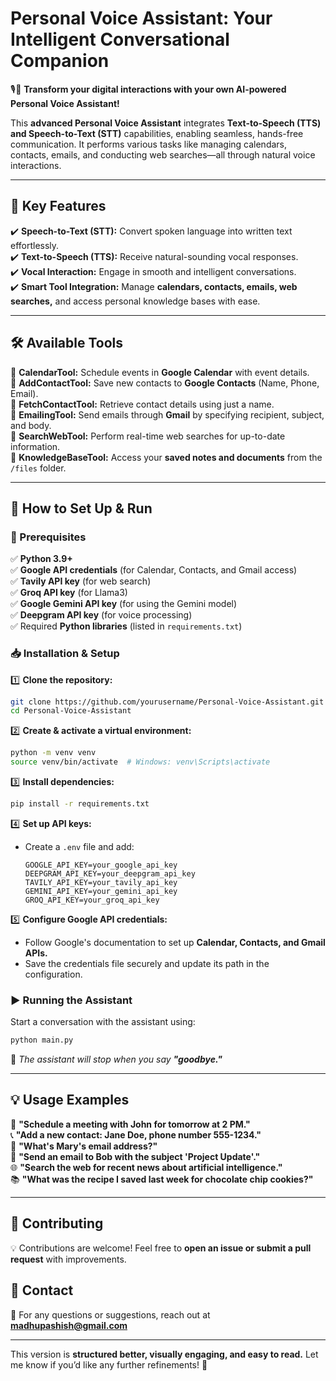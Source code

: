 # **Personal Voice Assistant: Your Intelligent Conversational Companion**  
🎙️🤖 **Transform your digital interactions with your own AI-powered Personal Voice Assistant!**  

This **advanced Personal Voice Assistant** integrates **Text-to-Speech (TTS) and Speech-to-Text (STT)** capabilities, enabling seamless, hands-free communication. It performs various tasks like managing calendars, contacts, emails, and conducting web searches—all through natural voice interactions.  

---

## 🚀 **Key Features**  

✔️ **Speech-to-Text (STT):** Convert spoken language into written text effortlessly.  
✔️ **Text-to-Speech (TTS):** Receive natural-sounding vocal responses.  
✔️ **Vocal Interaction:** Engage in smooth and intelligent conversations.  
✔️ **Smart Tool Integration:** Manage **calendars, contacts, emails, web searches,** and access personal knowledge bases with ease.  

---

## 🛠️ **Available Tools**  

🔹 **CalendarTool:** Schedule events in **Google Calendar** with event details.  
🔹 **AddContactTool:** Save new contacts to **Google Contacts** (Name, Phone, Email).  
🔹 **FetchContactTool:** Retrieve contact details using just a name.  
🔹 **EmailingTool:** Send emails through **Gmail** by specifying recipient, subject, and body.  
🔹 **SearchWebTool:** Perform real-time web searches for up-to-date information.  
🔹 **KnowledgeBaseTool:** Access your **saved notes and documents** from the `/files` folder.  

---

## 📌 **How to Set Up & Run**  

### **🔧 Prerequisites**  
✅ **Python 3.9+**  
✅ **Google API credentials** (for Calendar, Contacts, and Gmail access)  
✅ **Tavily API key** (for web search)  
✅ **Groq API key** (for Llama3)  
✅ **Google Gemini API key** (for using the Gemini model)  
✅ **Deepgram API key** (for voice processing)  
✅ Required **Python libraries** (listed in `requirements.txt`)  

### **📥 Installation & Setup**  

1️⃣ **Clone the repository:**  
   ```bash
   git clone https://github.com/yourusername/Personal-Voice-Assistant.git
   cd Personal-Voice-Assistant
   ```  
2️⃣ **Create & activate a virtual environment:**  
   ```bash
   python -m venv venv  
   source venv/bin/activate  # Windows: venv\Scripts\activate  
   ```  
3️⃣ **Install dependencies:**  
   ```bash
   pip install -r requirements.txt  
   ```  
4️⃣ **Set up API keys:**  
   - Create a `.env` file and add:  
     ```plaintext
     GOOGLE_API_KEY=your_google_api_key  
     DEEPGRAM_API_KEY=your_deepgram_api_key  
     TAVILY_API_KEY=your_tavily_api_key  
     GEMINI_API_KEY=your_gemini_api_key  
     GROQ_API_KEY=your_groq_api_key  
     ```  
5️⃣ **Configure Google API credentials:**  
   - Follow Google's documentation to set up **Calendar, Contacts, and Gmail APIs.**  
   - Save the credentials file securely and update its path in the configuration.  

### **▶️ Running the Assistant**  
Start a conversation with the assistant using:  
```bash
python main.py
```  
📌 *The assistant will stop when you say **"goodbye."***  

---

## 💡 **Usage Examples**  

🎤 **"Schedule a meeting with John for tomorrow at 2 PM."**  
📞 **"Add a new contact: Jane Doe, phone number 555-1234."**  
📧 **"What's Mary's email address?"**  
📨 **"Send an email to Bob with the subject 'Project Update'."**  
🌐 **"Search the web for recent news about artificial intelligence."**  
📚 **"What was the recipe I saved last week for chocolate chip cookies?"**  

---

## 🤝 **Contributing**  
💡 Contributions are welcome! Feel free to **open an issue or submit a pull request** with improvements.  

## 📩 **Contact**  
📧 For any questions or suggestions, reach out at **madhupashish@gmail.com**  

---

This version is **structured better, visually engaging, and easy to read.** Let me know if you’d like any further refinements! 🚀

